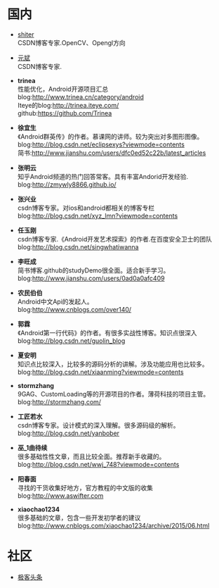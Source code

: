 

# 国内
- [shiter](http://blog.csdn.net/wangyaninglm)<br/>
CSDN博客专家.OpenCV、Opengl方向

- [元斌](http://blog.csdn.net/qibin0506)<br/>
CSDN博客专家.

- **trinea**<br/>
 性能优化，Android开源项目汇总<br/>
 blog:http://www.trinea.cn/category/android<br/>
 Iteye的blog:http://trinea.iteye.com/<br/>
 github:https://github.com/Trinea<br/>

- **徐宜生**<br/>
《Android群英传》的作者。慕课网的讲师。较为突出对多图形图像。<br/>
 blog:http://blog.csdn.net/eclipsexys?viewmode=contents<br/>
 简书:http://www.jianshu.com/users/dfc0ed52c22b/latest_articles<br/>

- **张明云**<br/>
  知乎Android频道的热门回答常客。具有丰富Andorid开发经验.<br/>
  blog:http://zmywly8866.github.io/<br/>
 
- **张兴业**<br/>
csdn博客专家。对ios和android都相关的博客专栏<br/>
blog:http://blog.csdn.net/xyz_lmn?viewmode=contents<br/>
  
- **任玉刚**<br/>
csdn博客专家.《Android开发艺术探索》的作者.在百度安全卫士的团队<br/>
blog:http://blog.csdn.net/singwhatiwanna<br/>


- **李旺成**<br/>
简书博客.github的studyDemo很全面。适合新手学习。<br/>
blog:http://www.jianshu.com/users/0ad0a0afc409<br/>
  
- **农民伯伯**<br/>
Android中文Api的发起人。<br/>
blog:http://www.cnblogs.com/over140/<br/>

- **郭霖**<br/>
《Android第一行代码》的作者。有很多实战性博客。知识点很深入<br/>
blog:http://blog.csdn.net/guolin_blog<br/>
  
- **夏安明**<br/>
知识点比较深入，比较多的源码分析的讲解。涉及功能应用也比较多。<br/>
blog:http://blog.csdn.net/xiaanming?viewmode=contents<br/>

- **stormzhang**<br/>
9GAG、CustomLoading等的开源项目的作者。薄荷科技的项目主管。<br/>
blog:http://stormzhang.com/<br/>
  
- **工匠若水**<br/>
csdn博客专家。设计模式的深入理解。很多源码级的解析。<br/>
blog:http://blog.csdn.net/yanbober<br/>
  
- **巫_1曲待续**<br/>
  很多基础性性文章，而且比较全面。推荐新手收藏的。<br/>
  blog:http://blog.csdn.net/wwj_748?viewmode=contents<br/>

- **阳春面**<br/>
 寻找的干货收集好地方，官方教程的中文版的收集<br/>
 blog:http://www.aswifter.com<br/>

- **xiaochao1234**<br/>
很多基础的文章，包含一些开发初学者的建议<br/>
blog:http://www.cnblogs.com/xiaochao1234/archive/2015/06.html<br/>


# 社区
- [极客头条](http://geek.csdn.net/)<br/>
